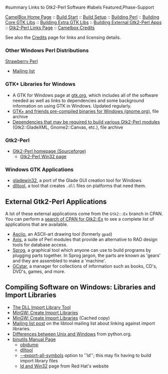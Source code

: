 ﻿#summary Links to Gtk2-Perl Software
#labels Featured,Phase-Support

[CamelBox Home Page](http://code.google.com/p/camelbox) ::
[Build Start](BuildStart.md) ::
[Build Setup](BuildSetup.md) ::
[Building Perl](BuildPerl.md) ::
[Building Core GTK Libs](BuildCoreGtk.md) ::
[Building Extra GTK Libs](BuildExtraGtk.md) ::
[Building External Gtk2-Perl Apps](BuildExternalApps.md) ::
[Gtk2-Perl Links Page](Gtk2PerlLinks.md) ::
[Camelbox Credits](Credits.md)

See also the [Credits](Credits.md) page for links and licensing details.

### Other Windows Perl Distributions ###
[Strawberry Perl](http://strawberryperl.com/)
  * [Mailing list](http://www.mail-archive.com/win32-vanilla@perl.org/)

### GTK+ Libraries for Windows ###
  * A GTK for Windows page at [gtk.org](http://www.gtk.org/download-windows.html), which includes all of the software needed as well as links to dependencies and some background information on using GTK in Windows.  Updated regularly.
  * [GTK+ and friends pre-compiled binaries for Windows (gnome.org)](http://ftp.acc.umu.se/pub/gnome/binaries/win32), file archive
  * [Dependencies that may be required to build various Gtk2-Perl modules](http://ftp.acc.umu.se/pub/gnome/binaries/win32/dependencies/) (Gtk2::GladeXML, Gnome2::Canvas, etc.), file archive

### Gtk2-Perl ###
  * [Gtk2-Perl homepage (Sourceforge)](http://gtk2-perl.sourceforge.net/)
    * [Gtk2-Perl Win32 page](http://gtk2-perl.sourceforge.net/win32/)

### Windows GTK Applications ###
  * [gladewin32](http://sourceforge.net/project/showfiles.php?group_id=98754), a port of the Glade GUI creation tool for Windows
  * [dlltool](http://www.redhat.com/docs/manuals/enterprise/RHEL-4-Manual/gnu-binutils/dlltool.html), a tool that creates `.dll` files on platforms that need them.

## External Gtk2-Perl Applications ##
A lot of these external applications come from the `Gtk2::Ex` branch in CPAN.  You can perform a [search of CPAN for Gtk2::Ex](http://search.cpan.org/search?m=all&q=Gtk2%3A%3AEx&s=1&n=100) to see a complete list of applications that are available.

  * [Asciio](http://search.cpan.org/perldoc?App::Asciio), an ASCII-art drawing tool (formerly `gpad`)
  * [Axis](http://entropy.homelinux.org/axis/installation.html), a suite of Perl modules that provide an alternative to RAD design tools for database access.
  * [Sprog](http://sprog.sourceforge.net/index.html), a graphical tool which anyone can use to build programs by plugging parts together. In Sprog jargon, the parts are known as 'gears' and they are assembled to make a 'machine'.
  * [GCstar](http://www.gcstar.org/), a manager for collections of information such as books, CD's, DVD's, games, and more.

## Compiling Software on Windows: Libraries and Import Libraries ##
  * [The DLL Import Library Tool](http://mirrors.zoreil.com/webclub.kcom.ne.jp/ma/colinp/win32/tools/dlltool.html)
  * [MinGW: Create Import Libraries](http://www.mingw.org/MinGWiki/index.php/CreateImportLibraries)
  * [MinGW: Create Import Libraries](http://209.85.141.104/search?q=cache:FAJjMH-iZGEJ:www.mingw.org/MinGWiki/index.php/CreateImportLibraries+windows+import+library&hl=en&ct=clnk&cd=17&gl=us&client=firefox-a) (Cached copy)
  * [Mailing list post](http://osdir.com/ml/gnu.libtool.general/2004-04/msg00049.html) on the libtool mailing list about linking against import libraries.
  * [Differences between Unix and Windows](http://docs.python.org/ext/dynamic-linking.html) from python.org.
  * [binutils Manual Page](http://sourceware.org/binutils/docs/binutils/index.html#Top)
    * [objdump](http://sourceware.org/binutils/docs/binutils/objdump.html#objdump)
    * [dlltool](http://sourceware.org/binutils/docs/binutils/dlltool.html#dlltool)
    * [--export-all-symbols](http://sourceware.org/binutils/docs/ld/Options.html#index-g_t_002d_002dexport_002dall_002dsymbols-263) option to ''ld''; this may fix having to build import library files
    * [ld and Win32](http://www.redhat.com/docs/manuals/enterprise/RHEL-4-Manual/gnu-linker/win32.html) page from Red Hat's website

<a href='Hidden comment: 
vi: set filetype=googlecodewiki shiftwidth=2 tabstop=2 paste:
'></a>